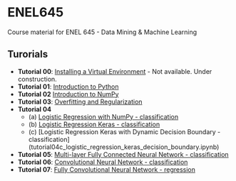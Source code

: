 # ENEL645
Course material for ENEL 645 - Data Mining &amp; Machine Learning 

## Turorials


- **Tutorial 00**: [Installing a Virtual Environment](JNotebooks/install_venv.ipynb) - Not available. Under construction.
- **Tutorial 01**: [Introduction to Python](JNotebooks/tutorial01-python.ipynb)
- **Tutorial 02** [Introduction to NumPy](JNotebooks/tutorial02-numpy.ipynb)
- **Tutorial 03**: [Overfitting and Regularization](JNotebooks/tutorial03-overfitting_regularization.ipynb)
- **Tutorial 04** 
   - (a) [Logistic Regression with NumPy - classification](JNotebooks/tutorial04a_logistic_regression_numpy)
   - (b) [Logistic Regression Keras - classification](tutorial04b_logistic_regression_keras.ipynb)
   - (c) [Logistic Regression Keras with Dynamic Decision Boundary - classification] (tutorial04c_logistic_regression_keras_decision_boundary.ipynb)
- **Tutorial 05**: [Multi-layer Fully Connected Neural Network - classification](JNotebooks/tutorial05_multi_layer_neural_network.ipynb)
- **Tutorial 06**: [Convolutional Neural Network - classification](JNotebooks/tutorial06_magnetic_field_scanner_vendor_classification.ipynb)
- **Tutorial 07**: [Fully Convolutional Neural Network - regression](JNotebooks/tutorial07_fully_convolutional_neural_network.ipynb)
